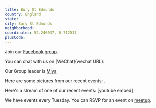 ```yaml
---
title: Bury St Edmunds
country: England
state: 
city: Bury St Edmunds
neighborhood: 
coordinates: 52.246037, 0.712517
plusCode:
---
```

Join our [Facebook group](https://www.facebook.com/groups/free.code.camp.Bury.St.Edmunds).

You can chat with us on [WeChat](wechat URL).

Our Group leader is [Miya](freecodecamp.org/miya)

Here are some pictures from our recent events:
![]().

Here's a stream of one of our recent events:
[youtube embed]

We have events every Tuesday. You can RSVP for an event on [meetup](meetupurl).
